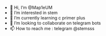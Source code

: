 - 👋 Hi, I’m @Map1eUM
- 👀 I’m interested in stem
- 🌱 I’m currently learning c primer plus
- 💞️ I’m looking to collaborate on telegram bots
- 📫 How to reach me : telegram @stemsss

<!---
Map1eUM/Map1eUM is a ✨ special ✨ repository because its `README.md` (this file) appears on your GitHub profile.
You can click the Preview link to take a look at your changes.
--->
